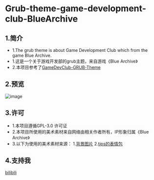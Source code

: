 # Grub-theme-game-development-club-BlueArchive
## 1.简介
- 1.The grub theme is about Game Development Club which from the game Blue Archive.
- 1.这是一个关于游戏开发部的grub主题，来自游戏《Blue Archive》
- 2.本项目参考了[GameDevClub-GRUB-Theme](https://github.com/Machillka/GameDevClub-GRUB-Theme)
## 2.预览
![image](background.png)
## 3.许可
- 1.本项目遵循GPL-3.0 许可证
- 2.本项目所使用的美术素材来自网络由相关作者所有，IP形象归属《Blue Archive》
- 3.以下为使用的美术素材来源：
1.[背景图片](https://wallhaven.cc/w/28p296)
2.[tips的表情包](https://www.gamekee.com/ba/605400.html)
## 4.支持我
[bilibili](https://space.bilibili.com/1863500961/)
